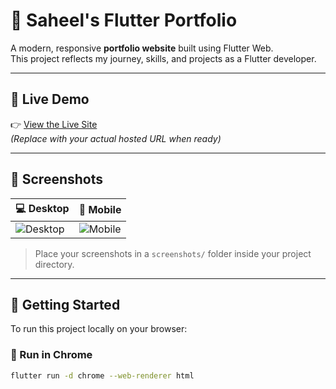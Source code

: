 # 🌟 Saheel's Flutter Portfolio

A modern, responsive **portfolio website** built using Flutter Web.  
This project reflects my journey, skills, and projects as a Flutter developer.

---

## 🔗 Live Demo

👉 [View the Live Site](https://your-deployment-link.com)  
_(Replace with your actual hosted URL when ready)_

---

## 📸 Screenshots

| 💻 Desktop | 📱 Mobile |
|-----------|----------|
| ![Desktop](screenshots/porfolio-web.png) | ![Mobile](screenshots/mobile.png) |

> Place your screenshots in a `screenshots/` folder inside your project directory.

---

## 🚀 Getting Started

To run this project locally on your browser:

### 🔧 Run in Chrome
```bash
flutter run -d chrome --web-renderer html
